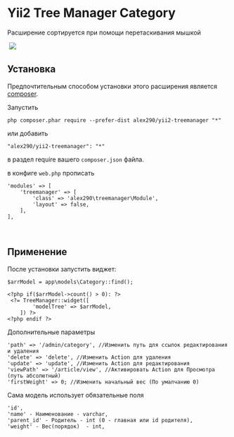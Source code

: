 Yii2 Tree Manager Category
==========================

Расширение сортируется при помощи перетаскивания мышкой

 ![](https://raw.githubusercontent.com/alex290/yii2-treemanager/master/scr/img/demo.jpg)

Установка
---------

Предпочтительным способом установки этого расширения является
[composer](http://getcomposer.org/download/).

Запустить

~~~~~~~~~~~~~~~~~~~~~~~~~~~~~~~~~~~~~~~~~~~~~~~~~~~~~~~~~~~~~~~~~~~~~~~~~~~~~~~~
php composer.phar require --prefer-dist alex290/yii2-treemanager "*"
~~~~~~~~~~~~~~~~~~~~~~~~~~~~~~~~~~~~~~~~~~~~~~~~~~~~~~~~~~~~~~~~~~~~~~~~~~~~~~~~

или добавить

~~~~~~~~~~~~~~~~~~~~~~~~~~~~~~~~~~~~~~~~~~~~~~~~~~~~~~~~~~~~~~~~~~~~~~~~~~~~~~~~
"alex290/yii2-treemanager": "*"
~~~~~~~~~~~~~~~~~~~~~~~~~~~~~~~~~~~~~~~~~~~~~~~~~~~~~~~~~~~~~~~~~~~~~~~~~~~~~~~~

в раздел require вашего `composer.json` файла.

в конфиге `web.php` прописать

	'modules' => [
        'treemanager' => [
            'class' => 'alex290\treemanager\Module',
            'layout' => false,
        ],
    ],

 

Применение
----------

После установки запустить виджет:

	$arrModel = app\models\Category::find();
	
	<?php if($arrModel->count() > 0): ?>
	 <?= TreeManager::widget([
            'modelTree' => $arrModel, 
        ]) ?>
	<?php endif ?>

Дополнительные параметры

    'path' => '/admin/category', //Изменить путь для ссылок редактирования и удаления
    'delete' => 'delete', //Изменить Action для удаления
    'update' => 'update', //Изменить Action для редактирования
    'viewPath' => '/article/view', //Активировать Action для Просмотра (путь абсолютный)
    'firstWeight' => 0; //Изменить начальный вес (По умалчанию 0)


Сама модель использует обязательные поля

	'id',
	'name' - Наименование - varchar,
	'parent_id' - Родитель - int (0 - главная или id родителя),
	'weight' - Вес(порядок)  - int,
